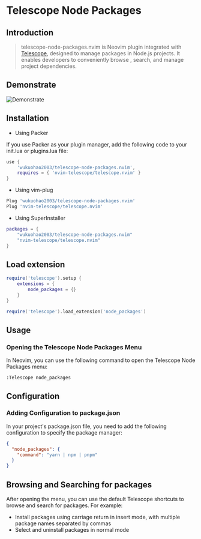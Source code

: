 # Telescope Node Packages

## Introduction

> telescope-node-packages.nvim is Neovim plugin integrated with [Telescope](https://github.com/nvim-telescope/telescope.nvim),
> designed to manage packages in Node.js projects. It enables developers to
> conveniently browse , search, and manage project dependencies.

## Demonstrate

![Demonstrate](./telescope-node-packages.gif)

## Installation

- Using Packer

If you use Packer as your plugin manager, add the following code to your init.lua or plugins.lua file:

```lua
use {
    'wukuohao2003/telescope-node-packages.nvim',
    requires = { 'nvim-telescope/telescope.nvim' }
}
```

- Using vim-plug

```lua
Plug 'wukuohao2003/telescope-node-packages.nvim'
Plug 'nvim-telescope/telescope.nvim'
```

- Using SuperInstaller

```lua
packages = {
    "wukuohao2003/telescope-node-packages.nvim"
    "nvim-telescope/telescope.nvim"
}
```

## Load extension

```lua
require('telescope').setup {
    extensions = {
        node_packages = {}
    }
}

require('telescope').load_extension('node_packages')
```

## Usage

### Opening the Telescope Node Packages Menu

In Neovim, you can use the following command to open the Telescope Node Packages menu:

```vim
:Telescope node_packages
```

## Configuration

### Adding Configuration to package.json

In your project's package.json file, you need to add the following configuration to specify the package manager:

```json
{
  "node_packages": {
    "command": "yarn | npm | pnpm"
  }
}
```

## Browsing and Searching for packages

After opening the menu, you can use the default Telescope shortcuts to browse and search for packages. For example:

- Install packages using carriage return in insert mode, with multiple package names separated by commas
- Select and uninstall packages in normal mode
